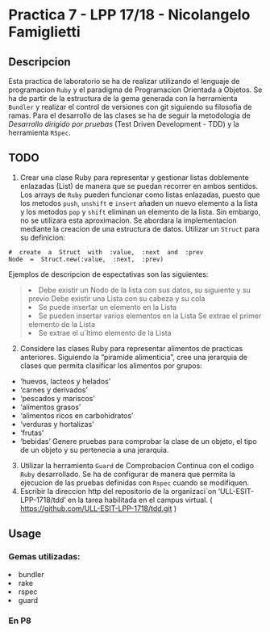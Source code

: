 # Practica 7 - LPP 17/18 - Nicolangelo Famiglietti

## Descripcion

Esta practica de laboratorio se ha de realizar utilizando el lenguaje de programacion `Ruby` y el paradigma de Programacion Orientada a Objetos.
Se ha de partir de la estructura de la gema generada con la herramienta `Bundler` y realizar el control de versiones con git siguiendo su filosofia de ramas.
Para el desarrollo de las clases se ha de seguir la metodologia de *Desarrollo dirigido por pruebas*
(Test Driven Development - TDD) y la herramienta `RSpec`.

## TODO

1. Crear una clase Ruby para representar y gestionar listas doblemente enlazadas (List) de manera que se puedan recorrer en ambos sentidos.
Los arrays de `Ruby` pueden funcionar como listas enlazadas, puesto que los metodos `push`, `unshift` e `insert` añaden un nuevo elemento a la lista y los metodos `pop` y `shift` eliminan un  elemento  de  la  lista.  Sin  embargo,  no  se  utilizara  esta  aproximacion.  Se  abordara  la implementacion  mediante  la  creacion  de  una  estructura  de  datos.  Utilizar  un  `Struct`  para  su definicion:
```
#  create  a  Struct  with  :value,  :next  and  :prev 
Node  =  Struct.new(:value,  :next,  :prev)
```
Ejemplos de descripcion de espectativas son las siguientes:

><li>Debe existir un Nodo de la lista con sus datos, su siguiente y su previo Debe existir una Lista con su cabeza y su cola</li>
><li>Se puede insertar un elemento en la Lista</li>
><li>Se pueden insertar varios elementos en la Lista Se extrae el primer elemento de la Lista</li>
><li>Se extrae el u´ltimo elemento de la Lista</li>

2. Considere las clases Ruby para representar alimentos de practicas anteriores. Siguiendo la “piramide alimenticia”, cree una jerarquia de clases que permita clasificar los alimentos por grupos:
* ‘huevos, lacteos y helados’ 
* ‘carnes y derivados’ 
* ‘pescados y mariscos’
* ‘alimentos grasos’
* ‘alimentos ricos en carbohidratos’
* ‘verduras y hortalizas’
* ‘frutas’ 
* ‘bebidas’
Genere pruebas para comprobar la clase de un objeto, el tipo de un objeto y su pertenecia a una jerarquia.

3. Utilizar la herramienta `Guard` de Comprobacion Continua con el codigo `Ruby` desarrollado. Se ha de configurar de manera que permita la ejecucion de las pruebas definidas con `Rspec` cuando se modifiquen.
4. Escribir la direccion http del repositorio de la organizaci´on ‘ULL-ESIT-LPP-1718/tdd’ en la tarea habilitada en el campus virtual. ( https://github.com/ULL-ESIT-LPP-1718/tdd.git )




## Usage

### Gemas utilizadas:

<li>bundler</li>
<li>rake</li>
<li>rspec</li>
<li>guard</li>

### En P8